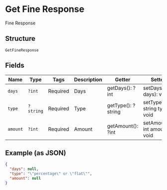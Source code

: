
# Get Fine Response

Fine Response

## Structure

`GetFineResponse`

## Fields

| Name | Type | Tags | Description | Getter | Setter |
|  --- | --- | --- | --- | --- | --- |
| `days` | `?int` | Required | Days | getDays(): ?int | setDays(?int days): void |
| `type` | `?string` | Required | Type | getType(): ?string | setType(?string type): void |
| `amount` | `?int` | Required | Amount | getAmount(): ?int | setAmount(?int amount): void |

## Example (as JSON)

```json
{
  "days": null,
  "type": "\"percentage\" or \"flat\"",
  "amount": null
}
```

